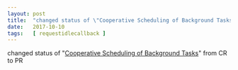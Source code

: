 ```yaml
---
layout: post
title:  "changed status of \"Cooperative Scheduling of Background Tasks\" from CR to PR"
date:   2017-10-10
tags:   [ requestidlecallback ]
---
```


changed status of "[Cooperative Scheduling of Background Tasks](/spec/requestidlecallback)" from CR to PR

